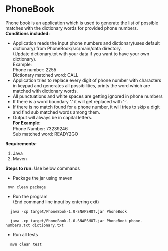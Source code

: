 # PhoneBook
Phone book is an application which is used to generate the list of possible matches with the dictionary words for provided phone numbers.\
**Conditions included:**
- Application reads the input phone numbers and dictionary(uses default dictionary) from PhoneBook/src/main/data directory.<br/>
  (Update dictionary.txt with your data if you want to have your own dictionary).<br/>
  Example:<br/>
  Phone number: 2255<br/>
  Dictionary matched word: CALL<br/>
- Application tries to replace every digit of phone number with characters in keypad and generates all possibilities, prints the word which are matched with dictionary words.<br/>
- All punctuations and white spaces are getting ignored in phone numbers
- If there is a word boundary '.' it will get replaced with '-'.<br/>
- If there is no match found for a phone number, it will tries to skip a digit and find sub matched words among them.<br/>
- Output will always be in capital letters.<br/>
  **For Example:**<br/>
   Phone Number: 73239246<br/>
   Sub matched word: READY2GO<br/>

**Requirements:**
1. Java
2. Maven
    
**Steps to run:** Use below commands <br/>
- Package the jar using maven<br/>
<pre><code> mvn clean package</code></pre>
- Run the program<br/>
(End command line input by entering exit)<br/>
<pre> <code> java -cp target/PhoneBook-1.0-SNAPSHOT.jar PhoneBook</code></pre>
<pre> <code> java -cp target/PhoneBook-1.0-SNAPSHOT.jar PhoneBook phone-numbers.txt dictionary.txt</code></pre>
- Run all tests<br/>
<pre> <code> mvn clean test</code></pre>